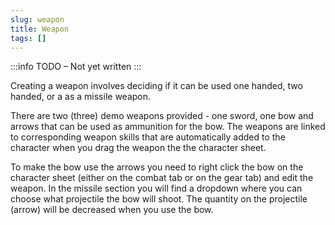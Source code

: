 ```yaml
---
slug: weapon
title: Weapon
tags: []
---
```


:::info TODO – Not yet written :::

Creating a weapon involves deciding if it can be used one handed, two handed, or a as a missile
weapon.

There are two (three) demo weapons provided - one sword, one bow and arrows that can be used as
ammunition for the bow. The weapons are linked to corresponding weapon skills that are automatically
added to the character when you drag the weapon the the character sheet.

To make the bow use the arrows you need to right click the bow on the character sheet (either on the
combat tab or on the gear tab) and edit the weapon. In the missile section you will find a dropdown
where you can choose what projectile the bow will shoot. The quantity on the projectile (arrow) will
be decreased when you use the bow.
